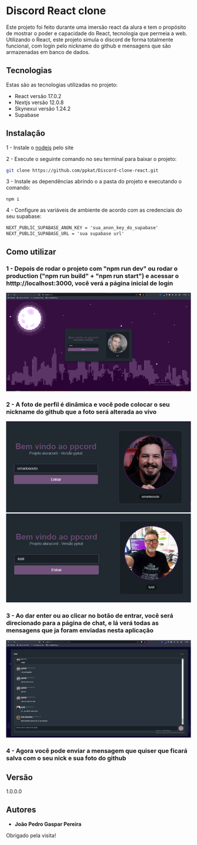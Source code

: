 # Discord React clone
Este projeto foi feito durante uma imersão react da alura e tem o propósito de mostrar o poder e capacidade do React, tecnologia que permeia a web.
Utilizando o React, este projeto simula o discord de forma totalmente funcional, com login pelo nickname do github e mensagens que são armazenadas em banco de dados.

## Tecnologias

Estas são as tecnologias utilizadas no projeto:

* React versão 17.0.2
* Nextjs versão 12.0.8
* Skynexui versão 1.24.2
* Supabase


## Instalação

1 - Instale o [nodejs](https://nodejs.org/) pelo site

2 - Execute o seguinte comando no seu terminal para baixar o projeto:
   
```sh
git clone https://github.com/ppkat/Discord-clone-react.git
```

3 - Instale as dependências abrindo o a pasta do projeto e executando o comando:

```
npm i
```

4 - Configure as variáveis de ambiente de acordo com as credenciais do seu supabase:
```
NEXT_PUBLIC_SUPABASE_ANON_KEY = 'sua_anon_key_do_supabase'
NEXT_PUBLIC_SUPABASE_URL = 'sua supabase url'
```

## Como utilizar

### 1 - Depois de rodar o projeto com "npm run dev" ou rodar o production ("npm run build" + "npm run start") e acessar o htttp://localhost:3000, você verá a página inicial de login

![Pagina de login](public/pagina-inicial.png)

### 2 - A foto de perfil é dinâmica e você pode colocar o seu nickname do github que a foto será alterada ao vivo

![Foto mudando conforme o nick é alterado](public/omariosouto-login.png)
![Foto mudando conforme o nick é alterado](public/luist-login.png)

### 3 - Ao dar enter ou ao clicar no botão de entrar, você será direcionado para a página de chat, e lá verá todas as mensagens que ja foram enviadas nesta aplicação

![Pagina de chat](public/chat-page.png)

### 4 - Agora você pode enviar a mensagem que quiser que ficará salva com o seu nick e sua foto do github

## Versão

  1.0.0.0

## Autores

* **João Pedro Gaspar Pereira** 

Obrigado pela visita!
